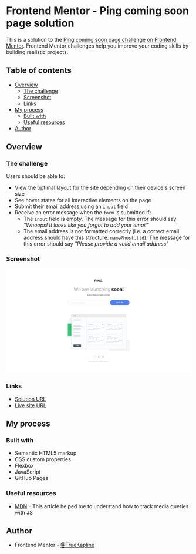 # Frontend Mentor - Ping coming soon page solution

This is a solution to the [Ping coming soon page challenge on Frontend Mentor](https://www.frontendmentor.io/challenges/ping-single-column-coming-soon-page-5cadd051fec04111f7b848da). Frontend Mentor challenges help you improve your coding skills by building realistic projects. 

## Table of contents

- [Overview](#overview)
  - [The challenge](#the-challenge)
  - [Screenshot](#screenshot)
  - [Links](#links)
- [My process](#my-process)
  - [Built with](#built-with)
  - [Useful resources](#useful-resources)
- [Author](#author)

## Overview

### The challenge

Users should be able to:

- View the optimal layout for the site depending on their device's screen size
- See hover states for all interactive elements on the page
- Submit their email address using an `input` field
- Receive an error message when the `form` is submitted if:
	- The `input` field is empty. The message for this error should say *"Whoops! It looks like you forgot to add your email"*
	- The email address is not formatted correctly (i.e. a correct email address should have this structure: `name@host.tld`). The message for this error should say *"Please provide a valid email address"*

### Screenshot

![](./images/screenshot.png)

### Links

- [Solution URL](https://www.frontendmentor.io/solutions/responsive-ping-coming-soon-page-jYzkT7YsBv)
- [Live site URL](https://superb-kataifi-a9747d.netlify.app/)

## My process

### Built with

- Semantic HTML5 markup
- CSS custom properties
- Flexbox
- JavaScript
- GitHub Pages

### Useful resources

- [MDN](https://developer.mozilla.org/en-US/docs/Web/API/MediaQueryList/addListener) - This article helped me to understand how to track media queries with JS

## Author

- Frontend Mentor - [@TrueKapline](https://www.frontendmentor.io/profile/TrueKapline)